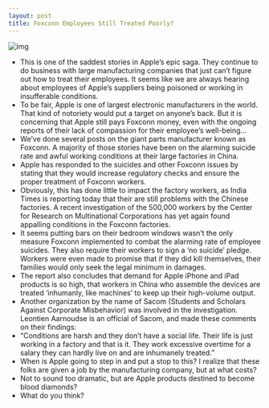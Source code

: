 ```yaml
---
layout: post
title: Foxconn Employees Still Treated Poorly?
---
```

![img](http://media.idownloadblog.com/wp-content/uploads/2010/12/foxconn-dorms-e1293568001523.jpeg)
* This is one of the saddest stories in Apple’s epic saga. They continue to do business with large manufacturing companies that just can’t figure out how to treat their employees. It seems like we are always hearing about employees of Apple’s suppliers being poisoned or working in insufferable conditions.
* To be fair, Apple is one of largest electronic manufacturers in the world. That kind of notoriety would put a target on anyone’s back. But it is concerning that Apple still pays Foxconn money, even with the ongoing reports of their lack of compassion for their employee’s well-being…
* We’ve done several posts on the giant parts manufacturer known as Foxconn. A majority of those stories have been on the alarming suicide rate and awful working conditions at their large factories in China.
* Apple has responded to the suicides and other Foxconn issues by stating that they would increase regulatory checks and ensure the proper treatment of Foxconn workers.
* Obviously, this has done little to impact the factory workers, as India Times is reporting today that their are still problems with the Chinese factories. A recent investigation of the 500,000 workers by the Center for Research on Multinational Corporations has yet again found appalling conditions in the Foxconn factories.
* It seems putting bars on their bedroom windows wasn’t the only measure Foxconn implemented to combat the alarming rate of employee suicides. They also require their workers to sign a ‘no suicide’ pledge. Workers were even made to promise that if they did kill themselves, their families would only seek the legal minimum in damages.
* The report also concludes that demand for Apple iPhone and iPad products is so high, that workers in China who assemble the devices are treated ‘inhumanly, like machines’ to keep up their high-volume output.
* Another organization by the name of Sacom (Students and Scholars Against Corporate Misbehavior) was involved in the investigation. Leontien Aarnoudse is an official of Sacom, and made these comments on their findings:
* “Conditions are harsh and they don’t have a social life. Their life is just working in a factory and that is it. They work excessive overtime for a salary they can hardly live on and are inhumanely treated.”
* When is Apple going to step in and put a stop to this? I realize that these folks are given a job by the manufacturing company, but at what costs?
* Not to sound too dramatic, but are Apple products destined to become blood diamonds?
* What do you think?

